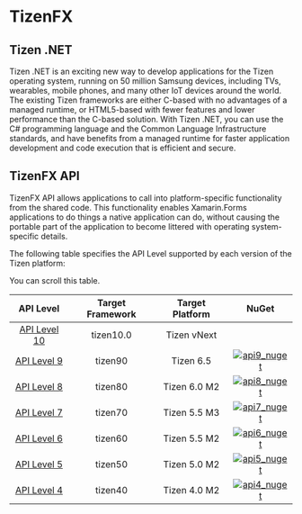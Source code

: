 # TizenFX

## Tizen .NET

Tizen .NET is an exciting new way to develop applications for the Tizen operating system, running on 50 million Samsung devices, including TVs, wearables, mobile phones, and many other IoT devices around the world. The existing Tizen frameworks are either C-based with no advantages of a managed runtime, or HTML5-based with fewer features and lower performance than the C-based solution. With Tizen .NET, you can use the C# programming language and the Common Language Infrastructure standards, and have benefits from a managed runtime for faster application development and code execution that is efficient and secure.


## TizenFX API

TizenFX API allows applications to call into platform-specific functionality from the shared code. This functionality enables Xamarin.Forms applications to do things a native application can do, without causing the portable part of the application to become littered with operating system-specific details.

The following table specifies the API Level supported by each version of the Tizen platform:

<div class="table-guide-infra d-lg-none">You can scroll this table.</div>
<div class="table-responsive table-infra">
    <table class="table table-bordered table-striped table-condensed">
        <thead>
            <tr>
                <th style="text-align:center">API Level</th>
                <th style="text-align:center">Target Framework</th>
                <th style="text-align:center">Target Platform</th>
                <th style="text-align:center">NuGet</th>
            </tr>
        </thead>
        <tbody>
            <tr>
                <td style="text-align:center"><a href="./API10/api/">API Level 10</a></td>
                <td style="text-align:center">tizen10.0</td>
                <td style="text-align:center">Tizen vNext</td>
                <td style="text-align:center"></td>
            </tr>
            <tr>
                <td style="text-align:center"><a href="./API9/api/">API Level 9</a></td>
                <td style="text-align:center">tizen90</td>
                <td style="text-align:center">Tizen 6.5</td>
                <td style="text-align:center"><a href="https://www.nuget.org/packages/Tizen.NET/"><img src="https://img.shields.io/nuget/v/Tizen.NET.API9.svg" alt="api9_nuget"></a></td>
            </tr>
            <tr>
                <td style="text-align:center"><a href="./API8/api/">API Level 8</a></td>
                <td style="text-align:center">tizen80</td>
                <td style="text-align:center">Tizen 6.0 M2</td>
                <td style="text-align:center"><a href="https://www.nuget.org/packages/Tizen.NET/"><img src="https://img.shields.io/nuget/v/Tizen.NET.API8.svg" alt="api8_nuget"></a></td>
            </tr>
            <tr>
                <td style="text-align:center"><a href="./API7/api/">API Level 7</a></td>
                <td style="text-align:center">tizen70</td>
                <td style="text-align:center">Tizen 5.5 M3</td>
                <td style="text-align:center"><a href="https://www.nuget.org/packages/Tizen.NET/"><img src="https://img.shields.io/nuget/v/Tizen.NET.API7.svg" alt="api7_nuget"></a></td>
            </tr>
            <tr>
                <td style="text-align:center"><a href="./API6/api/">API Level 6</a></td>
                <td style="text-align:center">tizen60</td>
                <td style="text-align:center">Tizen 5.5 M2</td>
                <td style="text-align:center"><a href="https://www.nuget.org/packages/Tizen.NET/"><img src="https://img.shields.io/nuget/v/Tizen.NET.API6.svg" alt="api6_nuget"></a></td>
            </tr>
            <tr>
                <td style="text-align:center"><a href="./API5/api/">API Level 5</a></td>
                <td style="text-align:center">tizen50</td>
                <td style="text-align:center">Tizen 5.0 M2</td>
                <td style="text-align:center"><a href="https://www.nuget.org/packages/Tizen.NET/"><img src="https://img.shields.io/nuget/v/Tizen.NET.API5.svg" alt="api5_nuget"></a></td>
            </tr>
            <tr>
                <td style="text-align:center"><a href="./API4/api/">API Level 4</a></td>
                <td style="text-align:center">tizen40</td>
                <td style="text-align:center">Tizen 4.0 M2</td>
                <td style="text-align:center"><a href="https://www.nuget.org/packages/Tizen.NET/"><img src="https://img.shields.io/nuget/v/Tizen.NET.API4.svg" alt="api4_nuget"></a></td>
            </tr>
        </tbody>
    </table>
</div>
